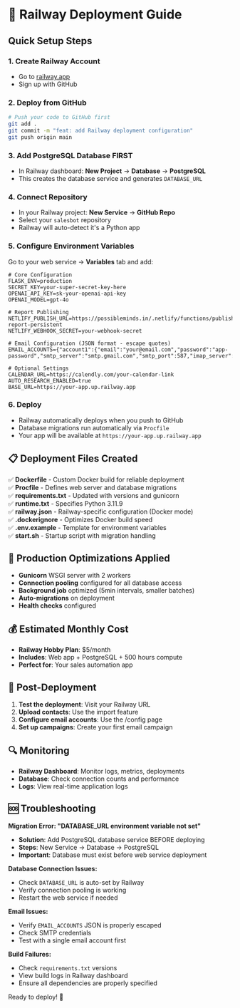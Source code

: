 # 🚂 Railway Deployment Guide

## Quick Setup Steps

### 1. **Create Railway Account**
- Go to [railway.app](https://railway.app)
- Sign up with GitHub

### 2. **Deploy from GitHub**
```bash
# Push your code to GitHub first
git add .
git commit -m "feat: add Railway deployment configuration"
git push origin main
```

### 3. **Add PostgreSQL Database FIRST**
- In Railway dashboard: **New Project** → **Database** → **PostgreSQL**
- This creates the database service and generates `DATABASE_URL`

### 4. **Connect Repository**
- In your Railway project: **New Service** → **GitHub Repo**
- Select your `salesbot` repository
- Railway will auto-detect it's a Python app

### 5. **Configure Environment Variables**
Go to your web service → **Variables** tab and add:

```env
# Core Configuration
FLASK_ENV=production
SECRET_KEY=your-super-secret-key-here
OPENAI_API_KEY=sk-your-openai-api-key
OPENAI_MODEL=gpt-4o

# Report Publishing
NETLIFY_PUBLISH_URL=https://possibleminds.in/.netlify/functions/publish-report-persistent
NETLIFY_WEBHOOK_SECRET=your-webhook-secret

# Email Configuration (JSON format - escape quotes)
EMAIL_ACCOUNTS={"account1":{"email":"your@email.com","password":"app-password","smtp_server":"smtp.gmail.com","smtp_port":587,"imap_server":"imap.gmail.com","imap_port":993}}

# Optional Settings
CALENDAR_URL=https://calendly.com/your-calendar-link
AUTO_RESEARCH_ENABLED=true
BASE_URL=https://your-app.up.railway.app
```

### 6. **Deploy**
- Railway automatically deploys when you push to GitHub
- Database migrations run automatically via `Procfile`
- Your app will be available at `https://your-app.up.railway.app`

## 📋 Deployment Files Created

✅ **Dockerfile** - Custom Docker build for reliable deployment  
✅ **Procfile** - Defines web server and database migrations  
✅ **requirements.txt** - Updated with versions and gunicorn  
✅ **runtime.txt** - Specifies Python 3.11.9  
✅ **railway.json** - Railway-specific configuration (Docker mode)  
✅ **.dockerignore** - Optimizes Docker build speed  
✅ **.env.example** - Template for environment variables  
✅ **start.sh** - Startup script with migration handling  

## 🔧 Production Optimizations Applied

- **Gunicorn** WSGI server with 2 workers
- **Connection pooling** configured for all database access
- **Background job** optimized (5min intervals, smaller batches)
- **Auto-migrations** on deployment
- **Health checks** configured

## 💰 Estimated Monthly Cost

- **Railway Hobby Plan**: $5/month
- **Includes**: Web app + PostgreSQL + 500 hours compute
- **Perfect for**: Your sales automation app

## 🚀 Post-Deployment

1. **Test the deployment**: Visit your Railway URL
2. **Upload contacts**: Use the import feature
3. **Configure email accounts**: Use the /config page
4. **Set up campaigns**: Create your first email campaign

## 🔍 Monitoring

- **Railway Dashboard**: Monitor logs, metrics, deployments
- **Database**: Check connection counts and performance
- **Logs**: View real-time application logs

## 🆘 Troubleshooting

**Migration Error: "DATABASE_URL environment variable not set"**
- **Solution**: Add PostgreSQL database service BEFORE deploying
- **Steps**: New Service → Database → PostgreSQL
- **Important**: Database must exist before web service deployment

**Database Connection Issues:**
- Check `DATABASE_URL` is auto-set by Railway
- Verify connection pooling is working
- Restart the web service if needed

**Email Issues:**
- Verify `EMAIL_ACCOUNTS` JSON is properly escaped
- Check SMTP credentials
- Test with a single email account first

**Build Failures:**
- Check `requirements.txt` versions
- View build logs in Railway dashboard
- Ensure all dependencies are properly specified

Ready to deploy! 🎉
